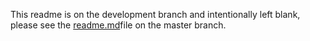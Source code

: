 This readme is on the development branch and intentionally left blank, please see the [readme.md](https://github.com/hatgit/hatnotation/blob/master/README.md)file on the master branch.
